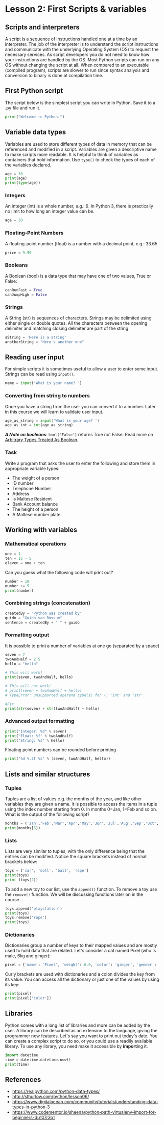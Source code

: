 # Lesson 2: First Scripts & variables

<!-- 
2. Use the scripting language to build desktop/console applications to automate common tasks.
2.1.Get started with the scripting language. 
2.1.1. How the interpreter works. 
2.1.2. “Hello, World!” in the chosen language.

2.2.Data types. 
2.2.1. Standard data types. 
2.2.2. Numbers and strings. 
2.2.3. Lists, tuples and dictionaries. 
2.2.4. Assignment statements. 
2.2.5. Formatting Strings. 
2.2.6. Introducing libraries.
-->

## Scripts and interpreters
A script is a sequence of instructions handled one at a time by an interpreter. The job of the interpreter is to understand the script instructions and communicate with the underlying Operating System (OS) to request the necessary services. As script developers you do not need to know how your instructions are handled by the OS. Most Python scripts can run on any OS without changing the script at all. When compared to an executable (compiled program), scripts are slower to run since syntax analysis and conversion to binary is done at compilation time. 

## First Python script
The script below is the simplest script you can write in Python. Save it to a .py file and run it.
~~~python
print("Welcome to Python.")
~~~

## Variable data types
Variables are used to store different types of data in memory that can be referenced and modified in a script. Variables are given a descriptive name to make scripts more readable. It is helpful to think of variables as containers that hold information. Use ```type()``` to check the types of each of the variables declared.
~~~python
age = 30
print(age)
print(type(age))
~~~

### Integers
An integer (int) is a whole number, e.g.: 9. In Python 3, there is practically no limit to how long an integer value can be.
~~~python
age = 30
~~~

### Floating-Point Numbers
A floating-point number (float) is a number with a decimal point, e.g.: 33.65
~~~python
price = 9.99
~~~

### Booleans
A Boolean (bool) is a data type that may have one of two values, True or False:
~~~python
canRunFast = True
canJumpHigh = False
~~~

### Strings
A String (str) is sequences of characters. Strings may be delimited using either single or double quotes. All the characters between the opening delimiter and matching closing delimiter are part of the string.
~~~python
aString = 'Here is a string'
anotherString = "Here's another one"
~~~

## Reading user input
For simple scripts it is sometimes useful to allow a user to enter some input. Strings can be read using  ```input()```.
~~~python
name = input('What is your name? ')
~~~

### Converting from string to numbers
Once you have a string from the user you can convert it to a number. Later in this course we will learn to validate user input.
~~~python
age_as_string = input('What is your age? ')
age_as_int = int(age_as_string)
~~~

***A Note on booleans***: ```bool('False')``` returns True not False. Read more on [Arbitrary Types Treated As Boolean](https://anh.cs.luc.edu/python/hands-on/3.1/handsonHtml/boolean.html).
### Task
Write a program that asks the user to enter the following and store them in appropriate variable types:
* The weight of a person
* ID number
* Telephone Number
* Address
* Is Maltese Resident
* Bank Account balance
* The height of a person
* A Maltese number plate

## Working with variables
### Mathematical operations
~~~python
one = 1
ten = 15 - 5
eleven = one + ten
~~~

Can you guess what the following code will print out?
~~~python
number = 10
number += 5
print(number)
~~~

### Combining strings (concatenation)
~~~python
createdBy = "Python was created by"
guido = "Guido van Rossum"
sentence = createdBy + " " + guido
~~~

### Formatting output 
It is possible to print a number of variables at one go (separated by a space)
~~~python
seven = 7
twoAndHalf = 2.5
hello = "hello"

# This will work!
print(seven, twoAndHalf, hello)

# This will not work!
# print(seven + twoAndHalf + hello)
# TypeError: unsupported operand type(s) for +: 'int' and 'str'

#Fix 
print(str(seven) + str(twoAndHalf) + hello)
~~~

### Advanced output formatting
~~~python
print("Integer: %d" % seven)
print("Float: %f" % twoAndHalf)
print("String: %s" % hello)
~~~

Floating point numbers can be rounded before printing 

~~~python
print("%d %.2f %s" % (seven, twoAndHalf, hello))
~~~

## Lists and similar structures

### Tuples
Tuples are a list of values e.g. the months of the year, and like other variables they are given a name. It is possible to access the items in a tuple using the index number starting from 0. In months 0=Jan, 1=Feb and so on. What is the output of the following script?
~~~python
months = ('Jan','Feb','Mar','Apr','May','Jun','Jul','Aug','Sep','Oct','Nov','Dec')
print(months[6]) 
~~~

### Lists
Lists are very similar to tuples, with the only difference being that the entries can be modified. Notice the square brackets instead of normal brackets below:
~~~python
toys = ['car', 'doll', 'ball', 'rope']
print(toys)
print (toys[2])
~~~

To add a new toy to our list, use the `append()` function. To remove a toy use the `remove()` function. We will be discussing functions later on in the course...
~~~python
toys.append('playstation')
print(toys)
toys.remove('rope')
print(toys)
~~~

### Dictionaries
Dictionaries group a number of keys to their mapped values and are mostly used to hold data that are related. Let's consider a cat named Pixel (who is male, 6kg and ginger):
~~~python
pixel = {'name': 'Pixel', 'weight': 6.0, 'color': 'ginger', 'gender': 'M'}
~~~
Curly brackets are used with dictionaries and a colon divides the key from its value. You can access all the dictionary or just one of the values by using its key:
~~~python
print(pixel)
print(pixel['color'])
~~~

## Libraries
Python comes with a long list of libraries and more can be added by the user. A library can be described as an extension to the language, giving the programmer new features. Let's say you want to print out today's date. You can create a complex script to do so, or you could use a readily available library. To use any library, you need make it accessible by **import**ing it. 
~~~python
import datetime
time = datetime.datetime.now()
print(time)
~~~

## References
* https://realpython.com/python-data-types/
* http://sthurlow.com/python/lesson06/
* https://www.digitalocean.com/community/tutorials/understanding-data-types-in-python-3
* https://www.codementor.io/sheena/python-path-virtualenv-import-for-beginners-du107r3o1
